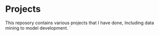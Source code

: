 # Projects
This reposory contains various projects that I have done, Including data mining to model development.
`
